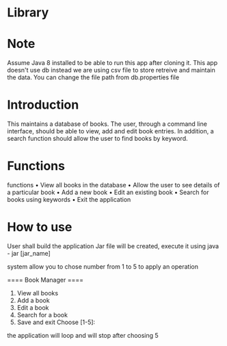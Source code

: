 # Library

# Note
Assume Java 8 installed to be able to run this app after cloning it.
This app doesn't use db instead we are using csv file to store retreive and maintain the data.
You can change the file path from db.properties file 
# Introduction 

This maintains a database of books. The user, through a command line interface,
should be able to view, add and edit book entries. In addition, a search function should allow the user to
find books by keyword.


# Functions

functions
• View all books in the database
• Allow the user to see details of a particular book
• Add a new book
• Edit an existing book
• Search for books using keywords
• Exit the application 


# How to use 
User shall build the application 
Jar file will be created, execute it using java - jar [jar_name]


system allow you to chose number from 1 to 5 to apply an operation

==== Book Manager ====
1) View all books
2) Add a book
3) Edit a book
4) Search for a book
5) Save and exit
Choose [1-5]:

the application will loop and will stop after choosing 5



